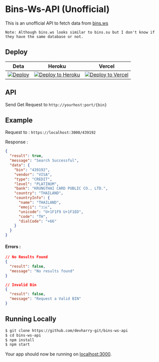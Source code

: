 # Bins-Ws-API (Unofficial)

This is an unofficial API to fetch data from [bins.ws](https://bins.ws)

```
Note: Although bins.ws looks similar to bins.su but I don't know if they have the same database or not.
```

## Deploy

| Deta | Heroku | Vercel |
|---|---|---|
| [![Deploy](https://button.deta.dev/1/svg)](https://go.deta.dev/deploy) | [![Deploy to Heroku](https://www.herokucdn.com/deploy/button.png)](https://heroku.com/deploy) | [![Deploy to Vercel](https://vercel.com/button)](https://vercel.com/import/project?template=https://github.com/devharry-git/bins-ws-api) |

## API

Send Get Request to `http://yourhost:port/{bin}`

## Example

Request to : `https://localhost:3000/439192`

Response : 

```json
{
  "result": true,
  "message": "Search Successful",
  "data": {
    "bin": "439192",
    "vendor": "VISA",
    "type": "CREDIT",
    "level": "PLATINUM",
    "bank": "KRUNGTHAI CARD PUBLIC CO., LTD.",
    "country": "THAILAND",
    "countryInfo": {
      "name": "THAILAND",
      "emoji": "🇹🇭",
      "unicode": "U+1F1F9 U+1F1ED",
      "code": "TH",
      "dialCode": "+66"
    }
  }
}
```

#### Errors :

```json
// No Results Found
{
  "result": false,
  "message": "No results found"
}

// Invalid Bin
{
  "result": false,
  "message": "Request a Valid BIN"
}
```


## Running Locally

```bash
$ git clone https://github.com/devharry-git/bins-ws-api
$ cd bins-ws-api
$ npm install 
$ npm start
```

Your app should now be running on [localhost:3000](http://localhost:3000/).


